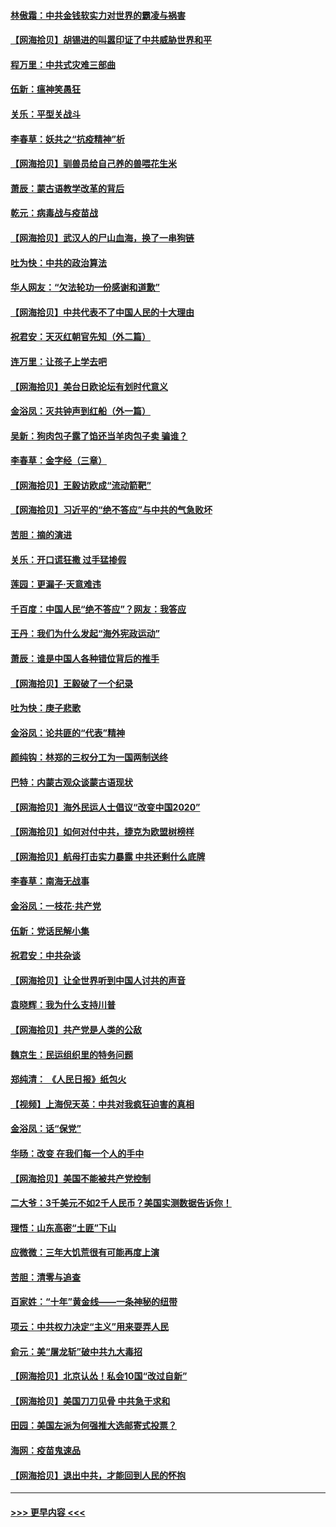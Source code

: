 #### [林傲霜：中共金钱软实力对世界的霸凌与祸害](../pages/nsc993/n12397515.md?t=09121151) 
#### [【网海拾贝】胡锡进的叫嚣印证了中共威胁世界和平](../pages/nsc993/n12397455.md?t=09121151) 
#### [程万里：中共式灾难三部曲](../pages/nsc993/n12397106.md?t=09121151) 
#### [伍新：瘟神笑愚狂](../pages/nsc993/n12397052.md?t=09121151) 
#### [关乐：平型关战斗](../pages/nsc993/n12395387.md?t=09121151) 
#### [李春草：妖共之“抗疫精神”析](../pages/nsc993/n12395240.md?t=09121151) 
#### [【网海拾贝】驯兽员给自己养的兽喂花生米](../pages/nsc993/n12393919.md?t=09121151) 
#### [萧辰：蒙古语教学改革的背后](../pages/nsc993/n12393677.md?t=09121151) 
#### [乾元：病毒战与疫苗战](../pages/nsc993/n12393107.md?t=09121151) 
#### [【网海拾贝】武汉人的尸山血海，换了一串狗链](../pages/nsc993/n12393043.md?t=09121151) 
#### [吐为快：中共的政治算法](../pages/nsc993/n12390506.md?t=09121151) 
#### [华人网友：“欠法轮功一份感谢和道歉”](../pages/nsc993/n12390098.md?t=09121151) 
#### [【网海拾贝】中共代表不了中国人民的十大理由](../pages/nsc993/n12388155.md?t=09121151) 
#### [祝君安：天灭红朝官先知（外二篇）](../pages/nsc993/n12387957.md?t=09121151) 
#### [连万里：让孩子上学去吧](../pages/nsc993/n12385309.md?t=09121151) 
#### [【网海拾贝】美台日欧论坛有划时代意义](../pages/nsc993/n12385232.md?t=09121151) 
#### [金浴凤：灭共钟声到红船（外一篇）](../pages/nsc993/n12385154.md?t=09121151) 
#### [吴新：狗肉包子露了馅还当羊肉包子卖 骗谁？](../pages/nsc993/n12385133.md?t=09121151) 
#### [李春草：金字经（三章）](../pages/nsc993/n12383691.md?t=09121151) 
#### [【网海拾贝】王毅访欧成“流动箭靶”](../pages/nsc993/n12383338.md?t=09121151) 
#### [【网海拾贝】习近平的“绝不答应”与中共的气急败坏](../pages/nsc993/n12382819.md?t=09121151) 
#### [苦胆：摘的演进](../pages/nsc993/n12382619.md?t=09121151) 
#### [关乐：开口谎狂撒 过手猛掺假](../pages/nsc993/n12382604.md?t=09121151) 
#### [莲园：更漏子‧天意难违](../pages/nsc993/n12382598.md?t=09121151) 
#### [千百度：中国人民“绝不答应”？网友：我答应](../pages/nsc993/n12382024.md?t=09121151) 
#### [王丹：我们为什么发起“海外宪政运动”](../pages/nsc993/n12380286.md?t=09121151) 
#### [萧辰：谁是中国人各种错位背后的推手](../pages/nsc993/n12379800.md?t=09121151) 
#### [【网海拾贝】王毅破了一个纪录](../pages/nsc993/n12379251.md?t=09121151) 
#### [吐为快：庚子悲歌](../pages/nsc993/n12378821.md?t=09121151) 
#### [金浴凤：论共匪的“代表”精神](../pages/nsc993/n12377546.md?t=09121151) 
#### [颜纯钩：林郑的三权分工为一国两制送终](../pages/nsc993/n12377306.md?t=09121151) 
#### [巴特：内蒙古观众谈蒙古语现状](../pages/nsc993/n12376923.md?t=09121151) 
#### [【网海拾贝】海外民运人士倡议“改变中国2020”](../pages/nsc993/n12376682.md?t=09121151) 
#### [【网海拾贝】如何对付中共，捷克为欧盟树榜样](../pages/nsc993/n12374209.md?t=09121151) 
#### [【网海拾贝】航母打击实力暴露 中共还剩什么底牌](../pages/nsc993/n12371825.md?t=09121151) 
#### [李春草：南海无战事](../pages/nsc993/n12371159.md?t=09121151) 
#### [金浴凤：一枝花·共产党](../pages/nsc993/n12368757.md?t=09121151) 
#### [伍新：党话民解小集](../pages/nsc993/n12366907.md?t=09121151) 
#### [祝君安：中共杂谈](../pages/nsc993/n12366076.md?t=09121151) 
#### [【网海拾贝】让全世界听到中国人讨共的声音](../pages/nsc993/n12365569.md?t=09121151) 
#### [袁晓辉：我为什么支持川普](../pages/nsc993/n12362670.md?t=09121151) 
#### [【网海拾贝】共产党是人类的公敌](../pages/nsc993/n12363182.md?t=09121151) 
#### [魏京生：民运组织里的特务问题](../pages/nsc993/n12363010.md?t=09121151) 
#### [郑纯清： 《人民日报》纸包火](../pages/nsc993/n12362706.md?t=09121151) 
#### [【视频】上海倪天英：中共对我疯狂迫害的真相](../pages/nsc993/n12356341.md?t=09121151) 
#### [金浴凤：话“保党”](../pages/nsc993/n12361867.md?t=09121151) 
#### [华旸：改变 在我们每一个人的手中](../pages/nsc993/n12361774.md?t=09121151) 
#### [【网海拾贝】美国不能被共产党控制](../pages/nsc993/n12360271.md?t=09121151) 
#### [二大爷：3千美元不如2千人民币？美国实测数据告诉你！](../pages/nsc993/n12358563.md?t=09121151) 
#### [理悟：山东高密“土匪”下山](../pages/nsc993/n12358535.md?t=09121151) 
#### [应微微：三年大饥荒很有可能再度上演](../pages/nsc993/n12358523.md?t=09121151) 
#### [苦胆：清零与追查](../pages/nsc993/n12358501.md?t=09121151) 
#### [百家姓：“十年”黄金线——一条神秘的纽带](../pages/nsc993/n12358319.md?t=09121151) 
#### [项云：中共权力决定“主义”用来耍弄人民](../pages/nsc993/n12358172.md?t=09121151) 
#### [俞元：美“屠龙斩”破中共九大毒招](../pages/nsc993/n12357822.md?t=09121151) 
#### [【网海拾贝】北京认怂！私会10国“改过自新”](../pages/nsc993/n12357784.md?t=09121151) 
#### [【网海拾贝】美国刀刀见骨 中共急于求和](../pages/nsc993/n12355511.md?t=09121151) 
#### [田园：美国左派为何强推大选邮寄式投票？](../pages/nsc993/n12352963.md?t=09121151) 
#### [海网：疫苗鬼速品](../pages/nsc993/n12354438.md?t=09121151) 
#### [【网海拾贝】退出中共，才能回到人民的怀抱](../pages/nsc993/n12352634.md?t=09121151) 

----
#### [ >>> 更早内容 <<< ](../indexes/nsc993-earlier.md)
